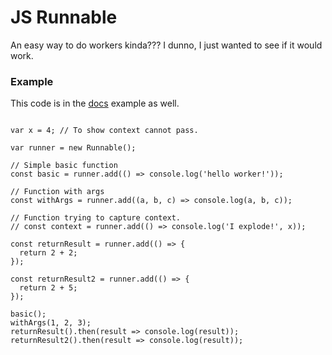 # JS Runnable

An easy way to do workers kinda??? I dunno, I just wanted to see if it would work.

### Example
This code is in the [docs](https://vantreeseba.github.io/jsrunnable/) example as well.

```

var x = 4; // To show context cannot pass.

var runner = new Runnable();

// Simple basic function
const basic = runner.add(() => console.log('hello worker!'));

// Function with args
const withArgs = runner.add((a, b, c) => console.log(a, b, c));

// Function trying to capture context.
// const context = runner.add(() => console.log('I explode!', x));

const returnResult = runner.add(() => {
  return 2 + 2;
});

const returnResult2 = runner.add(() => {
  return 2 + 5;
});

basic();
withArgs(1, 2, 3);
returnResult().then(result => console.log(result));
returnResult2().then(result => console.log(result));
```
